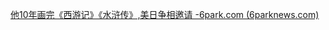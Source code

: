 [他10年画完《西游记》《水浒传》,美日争相邀请 -6park.com (6parknews.com)](https://www.6parknews.com/newspark/view.php?act=view&nid=387096)